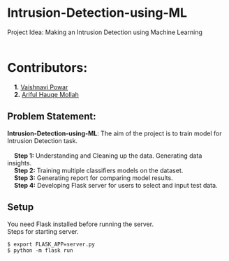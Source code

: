 # Intrusion-Detection-using-ML
Project Idea: Making an Intrusion Detection using Machine Learning<br/><br/>
# Contributors:<br/>
&nbsp;  &nbsp;  **1.** [Vaishnavi Powar](https://github.com/GaLaCtO-NaMiKaZe)<br/>
&nbsp;  &nbsp;  **2.** [Ariful Hauqe Mollah](https://github.com/powar02vaishnavi)<br/>

## **Problem Statement:** <br/>
**Intrusion-Detection-using-ML**: The aim of the project is to train model for Intrusion Detection task.
<br/><br/>
&nbsp;  &nbsp;  **Step 1:** Understanding and Cleaning up the data. Generating data insights.<br/>
&nbsp;  &nbsp;  **Step 2:** Training multiple classifiers models on the dataset.<br/>
&nbsp;  &nbsp;  **Step 3:** Generating report for comparing model results.<br/>
&nbsp;  &nbsp;  **Step 4:** Developing Flask server for users to select and input test data.

## Setup
You need Flask installed before running the server.<br/>
Steps for starting server.
```
$ export FLASK_APP=server.py
$ python -m flask run
```
